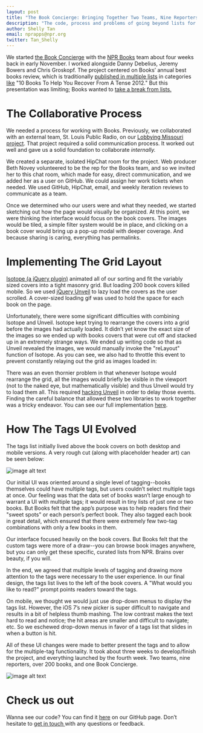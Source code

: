 ```yaml
---
layout: post
title: "The Book Concierge: Bringing Together Two Teams, Nine Reporters, And Over 200 Books"
description: "The code, process and problems of going beyond lists for NPR's year-end books coverage."
author: Shelly Tan
email: nprapps@npr.org
twitter: Tan_Shelly 
---
```


We started [the Book Concierge](http://apps.npr.org/best-books-2013/) with the [NPR Books](http://www.npr.org/books/) team about four weeks back in early November. I worked alongside Danny Debelius, Jeremy Bowers and Chris Groskopf. The project centered on Books’ annual best books review, which is traditionally [published in multiple lists](http://www.npr.org/series/165293711/best-books-of-2012) in categories [like](http://www.npr.org/templates/story/story.php?storyId=247389525&live=1) "10 Books To Help You Recover From A Tense 2012." But this presentation was limiting; Books wanted to [take a break from lists.](http://www.npr.org/blogs/monkeysee/2013/12/04/247389525/a-list-of-reasons-we-re-taking-a-break-from-lists) 

# The Collaborative Process

We needed a process for working with Books. Previously, we collaborated with an external team, St. Louis Public Radio, on our [Lobbying Missouri project](http://www.lobbyingmissouri.org/). That project required a solid communication process. It worked out well and gave us a solid foundation to collaborate *internally.*

We created a separate, isolated HipChat room for the project. Web producer Beth Novey volunteered to be the rep for the Books team, and so we invited her to this chat room, which made for easy, direct communication, and we added her as a user on GitHub. We could assign her work tickets when needed. We used GitHub, HipChat, email, and weekly iteration reviews to communicate as a team. 

Once we determined who our users were and what they needed, we started sketching out how the page would visually be organized. At this point, we were thinking the interface would focus on the book covers. The images would be tiled, a simple filter system would be in place, and clicking on a book cover would bring up a pop-up modal with deeper coverage. And because sharing is caring, everything has permalinks.

# Implementing The Grid Layout

[Isotope (a jQuery plugin)](http://isotope.metafizzy.co/) animated all of our sorting and fit the variably sized covers into a tight masonry grid. But loading 200 book covers killed mobile. So we used [jQuery Unveil](http://luis-almeida.github.io/unveil/) to lazy load the covers as the user scrolled. A cover-sized loading gif was used to hold the space for each book on the page.

Unfortunately, there were some significant difficulties with combining Isotope and Unveil. Isotope kept trying to rearrange the covers into a grid before the images had actually loaded. It didn’t yet know the exact size of the images so we ended up with books covers that were cut off and stacked up in an extremely strange ways. We ended up writing code so that as Unveil revealed the images, we would manually invoke the "reLayout" function of Isotope. As you can see, we also had to throttle this event to prevent constantly relaying out the grid as images loaded in:

<script src="https://gist.github.com/onyxfish/7814393.js"> </script>

There was an even thornier problem in that whenever Isotope would rearrange the grid, all the images would briefly be visible in the viewport (not to the naked eye, but mathematically visible) and thus Unveil would try to load them all. This required [hacking Unveil](https://github.com/nprapps/books13/blob/master/www/js/lib/jquery.unveil.js#L50) in order to delay those events. Finding the careful balance that allowed these two libraries to work together was a tricky endeavor. You can see our full implementation [here](https://github.com/nprapps/books13/blob/master/www/js/app.js).

# How The Tags UI Evolved

The tags list initially lived above the book covers on both desktop and mobile versions. A very rough cut (along with placeholder header art) can be seen below:

![image alt text](../../../img/posts/books_image_0.png)

Our initial UI was oriented around a single level of tagging--books themselves could have multiple tags, but users couldn’t select multiple tags at once. Our feeling was that the data set of books wasn’t large enough to warrant a UI with multiple tags; it would result in tiny lists of just one or two books. But Books felt that the app’s purpose was to help readers find their "sweet spots" or each person’s perfect book. They also tagged each book in great detail, which ensured that there were extremely few two-tag combinations with only a few books in them.

Our interface focused heavily on the book covers. But Books felt that the custom tags were more of a draw--you can browse book images anywhere, but you can only get these specific, curated lists from NPR. Brains over beauty, if you will.

In the end, we agreed that multiple levels of tagging and drawing more attention to the tags were necessary to the user experience. In our final design, the tags list lives to the left of the book covers. A "What would you like to read?" prompt points readers toward the tags. 

On mobile, we thought we would just use drop-down menus to display the tags list. However, the iOS 7’s new picker is super difficult to navigate and results in a bit of helpless thumb mashing. The low contrast makes the text hard to read and notice; the hit areas are smaller and difficult to navigate; etc.  So we eschewed drop-down menus in favor of a tags list that slides in when a button is hit. 

All of these UI changes were made to better present the tags and to allow for the multiple-tag functionality. It took about three weeks to develop/finish the project, and everything launched by the fourth week. Two teams, nine reporters, over 200 books, and one Book Concierge.

 ![image alt text](../../../img/posts/books_image_1.png)

# Check us out

Wanna see our code? You can find it [here](https://github.com/nprapps/books13) on our GitHub page. Don’t hesitate to [get in touch ](mailto:nprapps@npr.org)with any questions or feedback. 
